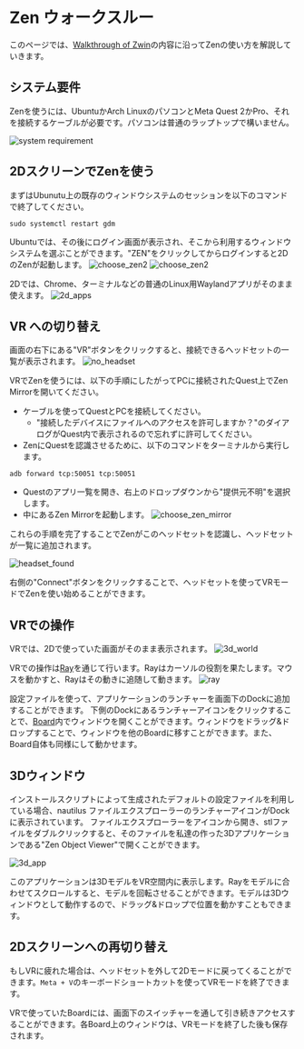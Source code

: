 # Zen ウォークスルー
このページでは、[Walkthrough of Zwin](https://www.youtube.com/watch?v=uZEDEfEZB1w&t=2s)の内容に沿ってZenの使い方を解説していきます。

## システム要件
Zenを使うには、UbuntuかArch LinuxのパソコンとMeta Quest 2かPro、それを接続するケーブルが必要です。パソコンは普通のラップトップで構いません。

![system requirement](system_requirement.png "imahge_tooltip")

## 2DスクリーンでZenを使う
まずはUbunutu上の既存のウィンドウシステムのセッションを以下のコマンドで終了してください。
```
sudo systemctl restart gdm
```

Ubuntuでは、その後にログイン画面が表示され、そこから利用するウィンドウシステムを選ぶことができます。"ZEN"をクリックしてからログインすると2DのZenが起動します。
![choose_zen2](choose_zen2.png "image_tooltip")
![choose_zen2](choose_zen2.png "image_tooltip")


2Dでは、Chrome、ターミナルなどの普通のLinux用Waylandアプリがそのまま使えます。
![2d_apps](2d_apps.png "image_tooltip")

## VR への切り替え
画面の右下にある"VR"ボタンをクリックすると、接続できるヘッドセットの一覧が表示されます。
![no_headset](no_headset.png "image_tooltip")

VRでZenを使うには、以下の手順にしたがってPCに接続されたQuest上でZen Mirrorを開いてください。

- ケーブルを使ってQuestとPCを接続してください。
  - "接続したデバイスにファイルへのアクセスを許可しますか？"のダイアログがQuest内で表示されるので忘れずに許可してください。
- ZenにQuestを認識させるために、以下のコマンドをターミナルから実行します。

```
adb forward tcp:50051 tcp:50051
```

- Questのアプリ一覧を開き、右上のドロップダウンから"提供元不明"を選択します。
- 中にあるZen Mirrorを起動します。
![choose_zen_mirror](choose_zen_mirror.png "image_tooltip")

これらの手順を完了することでZenがこのヘッドセットを認識し、ヘッドセットが一覧に追加されます。

![headset_found](headset_found.png "image_tooltip")

右側の"Connect"ボタンをクリックすることで、ヘッドセットを使ってVRモードでZenを使い始めることができます。


## VRでの操作
VRでは、2Dで使っていた画面がそのまま表示されます。
![3d_world](3d_world.png "image_tooltip")

VRでの操作は[Ray](https://www.zwin.dev/ja/what_is_it/interactions_on_zen#ray)を通じて行います。Rayはカーソルの役割を果たします。マウスを動かすと、Rayはその動きに追随して動きます。
![ray](ray.png "image_tooltip")

設定ファイルを使って、アプリケーションのランチャーを画面下のDockに追加することができます。 下側のDockにあるランチャーアイコンをクリックすることで、[Board](https://www.zwin.dev/ja/what_is_it/interactions_on_zen#board)内でウィンドウを開くことができます。ウィンドウをドラッグ&ドロップすることで、ウィンドウを他のBoardに移すことができます。また、Board自体も同様にして動かせます。

## 3Dウィンドウ
インストールスクリプトによって生成されたデフォルトの設定ファイルを利用している場合、nautilus ファイルエクスプローラーのランチャーアイコンがDockに表示されています。
ファイルエクスプローラーをアイコンから開き、stlファイルをダブルクリックすると、そのファイルを私達の作った3Dアプリケーションである"Zen Object Viewer"で開くことができます。

![3d_app](3d_app.png "image_tooltip")

このアプリケーションは3DモデルをVR空間内に表示します。Rayをモデルに合わせてスクロールすると、モデルを回転させることができます。モデルは3Dウィンドウとして動作するので、ドラッグ&ドロップで位置を動かすこともできます。

## 2Dスクリーンへの再切り替え
もしVRに疲れた場合は、ヘッドセットを外して2Dモードに戻ってくることができます。`Meta + V`のキーボードショートカットを使ってVRモードを終了できます。

VRで使っていたBoardには、画面下のスイッチャーを通して引き続きアクセスすることができます。各Board上のウィンドウは、VRモードを終了した後も保存されます。

